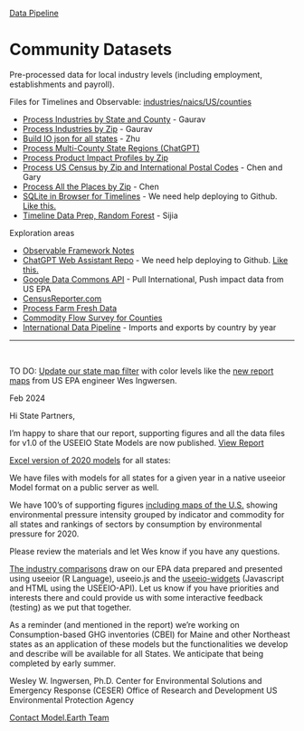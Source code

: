 [Data Pipeline](/data-pipeline/)

# Community Datasets

Pre-processed data for local industry levels (including employment, establishments and payroll).

Files for Timelines and Observable: [industries/naics/US/counties](industries/naics/US/counties/)

- [Process Industries by State and County](process/python/bea) - Gaurav
- [Process Industries by Zip](process/naics/) - Gaurav
- [Build IO json for all states](/io/charts/) - Zhu<!-- Honglin -->
- [Process Multi-County State Regions (ChatGPT)](us/edd/)
- [Process Product Impact Profiles by Zip](/io/template/feed/)
- [Process US Census by Zip and International Postal Codes](/zip/io/#zip=10001) - Chen and Gary
- [Process All the Places by Zip](/places) - Chen
- [SQLite in Browser for Timelines](/data-pipeline/timelines/sqlite/) - We need help deploying to Github. [Like this.](https://phiresky.github.io/blog/2021/hosting-sqlite-databases-on-github-pages/)
- [Timeline Data Prep, Random Forest](/data-pipeline/timelines/prep/all/) - Sijia
<!--

	mark huang - deep learning

	Overview video
	https://platform.openai.com/docs/actions/introduction

	https://retool.com/component-library

	- 

	[Google Places API]() - Hours of Operation, All The Places Recyclers, BuildingTransparency Manufacturers
-->

<!-- [Imputation for NAICS Using Machine Learning](/machine-learning/)-->

Exploration areas

- [Observable Framework Notes](/data-pipeline/timelines/observable)
- [ChatGPT Web Assistant Repo](https://github.com/Niek/chatgpt-web) - We need help deploying to Github. [Like this.](https://niek.github.io/chatgpt-web/)
- [Google Data Commons API](https://docs.datacommons.org/api/) - Pull International, Push impact data from US EPA
- [CensusReporter.com](https://CensusReporter.com)
- [Process Farm Fresh Data](process/python/farmfresh/)
- [Commodity Flow Survey for Counties](https://github.com/modelearth/commodity-flow-survey)
- [International Data Pipeline](../data-pipeline/international) - Imports and exports by country by year

<!--   
[Zipcode files with employment levels](https://github.com/modelearth/community-data/tree/master/us/zipcodes/naics) - Includes nunber of Establishments and Employees 
-->

---
<br>

TO DO: [Update our state map filter](#geoview=country) with color levels like the [new report maps](https://figshare.com/collections/USEEIO_State_Models_v1_0_-_Supporting_Figures/7041473) from US EPA engineer Wes Ingwersen.
<br>

Feb 2024

Hi State Partners,

I’m happy to share that our report, supporting figures and all the data files for v1.0 of the USEEIO State Models are now published. [View Report](https://cfpub.epa.gov/si/si_public_record_Report.cfm?dirEntryId=360453&Lab=CESER)

[Excel version of 2020 models](http://doi.org/10.23719/1530076) for all states:

We have files with models for all states for a given year in a native useeior Model format on a public server as well.

We have 100’s of supporting figures [including maps of the U.S.](https://doi.org/10.6084/m9.figshare.c.7041473) showing environmental pressure intensity grouped by indicator and commodity for all states and rankings of sectors by consumption by environmental pressure for 2020.

Please review the materials and let Wes know if you have any questions.
 
[The industry comparisons](../localsite/info/) draw on our EPA data prepared and presented using useeior (R Language),  useeio.js and the [useeio-widgets](../io/charts/) (Javascript and HTML using the USEEIO-API). Let us know if you have priorities and interests there and could provide us with some interactive feedback (testing) as we put that together.

As a reminder (and mentioned in the report) we’re working on Consumption-based GHG inventories (CBEI) for Maine and other Northeast states as an application of these models but the functionalities we develop and describe will be available for all States. We anticipate that being completed by early summer. 
 

Wesley W. Ingwersen, Ph.D.
Center for Environmental Solutions and Emergency Response (CESER)
Office of Research and Development
US Environmental Protection Agency

[Contact Model.Earth Team](../io/team/)
